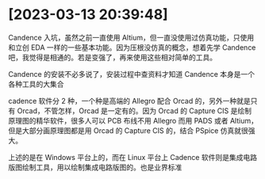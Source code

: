 
# [2023-03-13 20:39:48]

Candence 入坑，虽然之前一直使用 Altium，但一直没使用过仿真功能，只使用和立创 EDA 一样的一些基本功能。因为压根没仿真的概念，想着先学 Candence 吧，我觉得是相通的。若是变强了，再来使用这些相对简单的工具。

Candence 的安装不必多说了，安装过程中查资料才知道 Candence 本身是一个各种工具的大集合

cadence 软件分 2 种，一个种是高端的 Allegro 配合 Orcad 的，另外一种就是只有 Orcad，不管怎样，Orcad 是一定有的。因为 Orcad 的 Capture CIS 是绘制原理图的精华软件，很多人可以 PCB 布线不用 Allegro 而用 PADS 或者 Altium，但是大部分画原理图都是用 Orcad 的 Capture CIS 的，结合 PSpice 仿真就很强大。

上述的是在 Windows 平台上的，而在 Linux 平台上 Cadence 软件则是集成电路版图绘制工具，用以绘制集成电路版图的。也是业界标准

